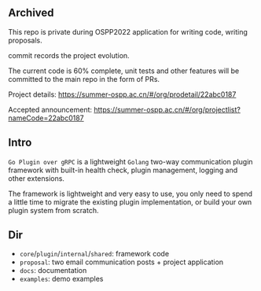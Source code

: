 ## Archived
This repo is private during OSPP2022 application for writing code, writing proposals. 

commit records the project evolution.

The current code is 60% complete, unit tests and other features will be committed to the main repo in the form of PRs.

Project details: https://summer-ospp.ac.cn/#/org/prodetail/22abc0187

Accepted announcement: https://summer-ospp.ac.cn/#/org/projectlist?nameCode=22abc0187

## Intro
`Go Plugin over gRPC` is a lightweight `Golang` two-way communication plugin framework with built-in health check, plugin management, logging and other extensions.

The framework is lightweight and very easy to use, you only need to spend a little time to migrate the existing plugin implementation, or build your own plugin system from scratch.

## Dir

- `core`/`plugin`/`internal`/`shared`: framework code
- `proposal`: two email communication posts + project application
- `docs`: documentation
- `examples`: demo examples

